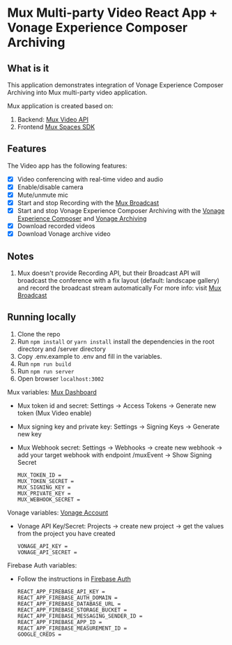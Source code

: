 # Mux Multi-party Video React App + Vonage Experience Composer Archiving

## What is it

This application demonstrates integration of Vonage Experience Composer Archiving into Mux multi-party video application.

Mux application is created based on:
1. Backend: [Mux Video API](https://docs.mux.com/guides/video/build-real-time-video-experiences)
2. Frontend [Mux Spaces SDK](https://spaces-js-docs.mux.dev/)

## Features

The Video app has the following features:
- [x] Video conferencing with real-time video and audio
- [x] Enable/disable camera
- [x] Mute/unmute mic
- [x] Start and stop Recording with the [Mux Broadcast](https://docs.mux.com/guides/video/broadcast-real-time-video-to-a-live-stream)
- [x] Start and stop Vonage Experience Composer Archiving with the [Vonage Experience Composer](https://tokbox.com/developer/guides/experience-composer/) and [Vonage Archiving](https://tokbox.com/developer/guides/archiving/)
- [x] Download recorded videos
- [x] Download Vonage archive video

## Notes
1. Mux doesn't provide Recording API, but their Broadcast API will broadcast the conference with a fix layout (default: landscape gallery) and record the broadcast stream automatically
For more info: visit [Mux Broadcast](https://docs.mux.com/guides/video/broadcast-real-time-video-to-a-live-stream)

## Running locally

1. Clone the repo
2. Run `npm install` or `yarn install` install the dependencies in the root directory and /server directory
3. Copy .env.example to .env and fill in the variables.
4. Run `npm run build`
5. Run `npm run server`
6. Open browser `localhost:3002`

Mux variables: [Mux Dashboard](https://dashboard.mux.com/)
- Mux token id and secret: Settings -> Access Tokens -> Generate new token (Mux Video enable)
- Mux signing key and private key: Settings -> Signing Keys -> Generate new key
- Mux Webhook secret: Settings -> Webhooks -> create new webhook -> add your target webhook with endpoint /muxEvent -> Show Signing Secret 

    ```
    MUX_TOKEN_ID = 
    MUX_TOKEN_SECRET = 
    MUX_SIGNING_KEY = 
    MUX_PRIVATE_KEY = 
    MUX_WEBHOOK_SECRET =
    ```

Vonage variables: [Vonage Account](https://tokbox.com/account/#/)
- Vonage API Key/Secret: Projects -> create new project -> get the values from the project you have created

    ```
    VONAGE_API_KEY =
    VONAGE_API_SECRET =
    ```

Firebase Auth variables:
- Follow the instructions in [Firebase Auth](https://firebase.google.com/docs/auth) 

    ```
    REACT_APP_FIREBASE_API_KEY = 
    REACT_APP_FIREBASE_AUTH_DOMAIN = 
    REACT_APP_FIREBASE_DATABASE_URL = 
    REACT_APP_FIREBASE_STORAGE_BUCKET = 
    REACT_APP_FIREBASE_MESSAGING_SENDER_ID = 
    REACT_APP_FIREBASE_APP_ID =  
    REACT_APP_FIREBASE_MEASUREMENT_ID = 
    GOOGLE_CREDS =
    ```